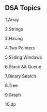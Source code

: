 ## DSA Topics

1.Array

2.Strings




3.Hasing





4.Two Pointers

5.Sliding Windows

6.Stack && Queue

7.Binary Search

8.Tree

9.Graph

10.dp
